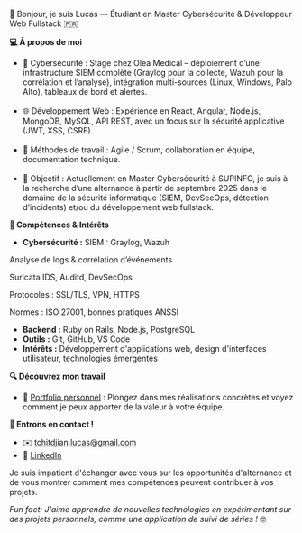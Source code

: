 👋 Bonjour, je suis Lucas — Étudiant en Master Cybersécurité & Développeur Web Fullstack 🇫🇷

**💻 À propos de moi**

* 🔐  Cybersécurité : Stage chez Olea Medical – déploiement d’une infrastructure SIEM complète (Graylog pour la collecte, Wazuh pour la corrélation et l’analyse), intégration multi-sources (Linux, Windows, Palo Alto), tableaux de bord et alertes. <br></br>
* 🌐 Développement Web : Expérience en React, Angular, Node.js, MongoDB, MySQL, API REST, avec un focus sur la sécurité applicative (JWT, XSS, CSRF). <br></br>
* 🚀 Méthodes de travail : Agile / Scrum, collaboration en équipe, documentation technique.
<br></br>
* 🎯 Objectif : Actuellement en Master Cybersécurité à SUPINFO, je suis à la recherche d’une alternance à partir de septembre 2025 dans le domaine de la sécurité informatique (SIEM, DevSecOps, détection d’incidents) et/ou du développement web fullstack.
  
**🌱 Compétences & Intérêts**

* **Cybersécurité :** SIEM : Graylog, Wazuh

Analyse de logs & corrélation d’événements

Suricata IDS, Auditd, DevSecOps

Protocoles : SSL/TLS, VPN, HTTPS

Normes : ISO 27001, bonnes pratiques ANSSI
* **Backend :** Ruby on Rails, Node.js, PostgreSQL
* **Outils :** Git, GitHub, VS Code
* **Intérêts :** Développement d'applications web, design d'interfaces utilisateur, technologies émergentes

**🔍 Découvrez mon travail**

* 💼 <a href="https://www.portfoliolucastchit.com">Portfolio personnel</a> : Plongez dans mes réalisations concrètes et voyez comment je peux apporter de la valeur à votre équipe.

**🤝 Entrons en contact !**

* ✉️ tchitdjian.lucas@gmail.com
* 🔗 <a href="https://www.linkedin.com/in/lucas-tchitdjian">LinkedIn</a>

Je suis impatient d'échanger avec vous sur les opportunités d'alternance et de vous montrer comment mes compétences peuvent contribuer à vos projets.

*Fun fact: J'aime apprendre de nouvelles technologies en expérimentant sur des projets personnels, comme une application de suivi de séries !* 🤓
